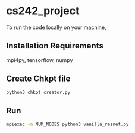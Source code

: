 # cs242_project

To run the code locally on your machine,

## Installation Requirements
mpi4py, 
tensorflow,
numpy

## Create Chkpt file
```bash
python3 chkpt_creator.py
```

## Run
```bash
mpiexec -n NUM_NODES python3 vanilla_resnet.py
```